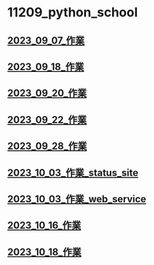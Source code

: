 # 11209_python_school
## [2023_09_07_作業](./作業/2023_09_07_作業.md)
## [2023_09_18_作業](./作業/2023_09_18_作業.ipynb)
## [2023_09_20_作業](./作業/2023_09_20_作業.ipynb)
## [2023_09_22_作業](./作業/2023_09_22_作業.ipynb)
## [2023_09_28_作業](./作業/2023_09_28_作業_1.py)
## [2023_10_03_作業_status_site](https://homework-for-status-site.onrender.com/)
## [2023_10_03_作業_web_service](https://homework-for-web-service.onrender.com/)
## [2023_10_16_作業](./作業/2023_10_16_作業_2.py)
## [2023_10_18_作業](./作業/20231018作業.ipynb)
